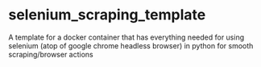 # selenium_scraping_template
A template for a docker container that has everything needed for using selenium (atop of google chrome headless browser) in python for smooth scraping/browser actions
